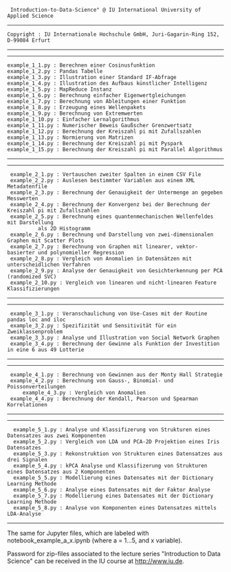 
	 Introduction-to-Data-Science" @ IU International University of Applied Science
	
******************************************************************************************************
										    	       	
 	Copyright : IU Internationale Hochschule GmbH, Juri-Gagarin-Ring 152, D-99084 Erfurt	       		 
										    	       	
******************************************************************************************************


******************************************************************************************************
									    	
	example_1_1.py : Berechnen einer Cosinusfunktion			    	
	example_1_2.py : Pandas Tabelle					    	
	example_1_3.py : Illustration einer Standard IF-Abfrage		    
	example_1_4.py : Illustration des Aufbaus künstlicher Intelligenz	    
	example_1_5.py : MapReduce Instanz				    
	example_1_6.py : Berechnung einfacher Eigenwertgleichungen		    
	example_1_7.py : Berechnung von Ableitungen einer Funktion		   
	example_1_8.py : Erzeugung eines Wellenpakets			    	
	example_1_9.py : Berechnung von Extremwerten			    
	example_1_10.py : Einfacher Lernalgorithmus 			    			      
	example_1_11.py : Numerischer Beweis Gaußscher Grenzwertsatz	    
	example_1_12.py : Berechnung der Kreiszahl pi mit Zufallszahlen	           
	example_1_13.py : Normierung von Matrizen				    
	example_1_14.py : Berechnung der Kreiszahl pi mit Pyspark	            
	example_1_15.py : Berechnung der Kreiszahl pi mit Parallel Algorithmus 
									    
*******************************************************************************************************


*******************************************************************************************************

	 example_2_1.py : Vertauschen zweiter Spalten in einem CSV File		    			
	 example_2_2.py : Auslesen bestimmter Variablen aus einem XML Metadatenfile					
  	 example_2_3.py : Berechnung der Genauigkeit der Untermenge an gegeben Messwerten			
	 example_2_4.py : Berechnung der Konvergenz bei der Berechnung der Kreiszahl pi mit Zufallszahlen	
	 example_2_5.py : Berechnung eines quantenmechanischen Wellenfeldes mit Darstellung 			
			  als 2D Histogramm 								
	 example_2_6.py : Berechnung und Darstellung von zwei-dimensionalen Graphen mit Scatter Plots																					
	 example_2_7.py : Berechnung von Graphen mit linearer, vektor-basierter und polynomieller Regression	
	 example_2_8.py : Vergleich von Anomalien in Datensätzen mit unterscheidlichen Verfahren		
	 example_2_9.py : Analyse der Genauigkeit von Gesichterkennung per PCA (randomized SVC)   			
	 example_2_10.py : Vergleich von linearen und nicht-linearen Feature Klassifizierungen 		

********************************************************************************************************


********************************************************************************************************

	 example_3_1.py : Veranschaulichung von Use-Cases mit der Routine pandas loc and iloc		       
	 example_3_2.py : Spezifizität und Sensitivität für ein Zweiklassenproblem 			       
	 example_3_3.py : Analyse und Illustration von Social Network Graphen			        
	 example_3_4.py : Berechnung der Gewinne als Funktion der Investition in eine 6 aus 49 Lotterie     
												        
********************************************************************************************************


********************************************************************************************************
  
	 example_4_1.py : Berechnung von Gewinnen aus der Monty Hall Strategie	     
	 example_4_2.py : Berechnung von Gauss-, Binomial- und Poissonverteilungen      			        
         example_4_3.py : Vergleich von Anomalien 				     
	 example_4_4.py : Berechnung der Kendall, Pearson und Spearman Korrelationen    
												     
********************************************************************************************************

********************************************************************************************************

	  example_5_1.py : Analyse und Klassifizerung von Strukturen eines Datensatzes aus zwei Komponenten	 
	  example_5_2.py : Vergleich von LDA und PCA-2D Projektion eines Iris Datensatzes			 
  	  example_5_3.py : Rekonstruktion von Strukturen eines Datensatzes aus drei Signalen			 
  	  example_5_4.py : kPCA Analyse und Klassifizerung von Strukturen eines Datensatzes aus 2 Komponenten 
  	  example_5_5.py : Modellierung eines Datensates mit der Dictionary Learning Methode			 
  	  example_5_6.py : Analyse eines Datensates mit der Faktor Analyse					 
  	  example_5_7.py : Modellierung eines Datensates mit der Dictionary Learning Methode			 
  	  example_5_8.py : Analyse von Komponenten eines Datensatzes mittels LDA-Analyse 			 

*********************************************************************************************************

The same for Jupyter files, which are labeled with notebook_example_a_x.ipynb (where a = 1...5, and x variable).

Password for zip-files associated to the lecture series "Introduction to Data Science" can be received 
in the IU course at http://www.iu.de.
